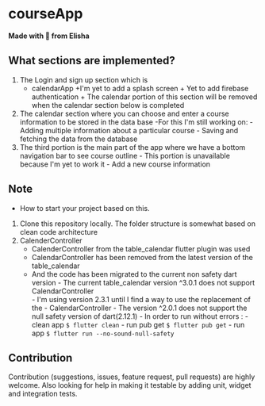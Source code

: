 # courseApp
**Made with :heartbeat: from Elisha**

## What sections are implemented?
1. The Login and sign up section which is
 	- calendarApp
        	+I'm yet to add a splash screen
        	+ Yet to add firebase authentication
        	+ The calendar portion of this section will be removed when the calendar section below is completed
2. The calendar section where you can choose and enter a course information to be stored in the data base
        -For this I'm still working on:
            	- Adding multiple information about a particular course
            	- Saving and fetching the data from the database
3. The third portion is the main part of the app where we have a bottom navigation bar to see course outline
            	- This portion is unavailable because I'm yet to work it
                - Add a new course information



                
                
## Note

- How to start your project based on this.

1. Clone this repository locally. The folder structure is somewhat based on clean code architecture
2. CalenderController 
    - CalenderController from the table_calendar flutter plugin was used
    - CalendarController has been removed from the latest version of the table_calendar
    - And the code has been migrated to the current non safety dart version
        	- The current table_calendar version ^3.0.1 does not support CalendarController  
        	- I'm using version 2.3.1 until I find a way to use the replacement of the 
        	- CalendarController
        	- The version ^2.0.1 does not support the null safety version of dart(2.12.1)
        	- In order to run without errors :
              	- clean app
                `$ flutter clean`
              	- run pub get
                `$ flutter pub get`
              	- run app
                `$ flutter run --no-sound-null-safety`
## Contribution
Contribution (suggestions, issues, feature request, pull requests) are highly welcome. Also looking for help in making it testable by adding unit, widget and integration tests.
